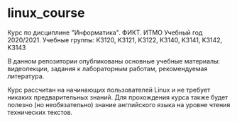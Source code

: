 # linux_course
Курс по дисциплине "Информатика". ФИКТ. ИТМО  Учебный год 2020/2021. Учебные группы: K3120, K3121, K3122, K3140, K3141, K3142, K3143

В данном репозитории опубликованы основные учебные материалы: видеолекции, задания к лабораторным работам, рекомендуемая литература.

Курс рассчитан на начинающих пользователей Linux и не требует никаких предварительных знаний. Для прохождения курса также будет полезно (но необязательно) знание английского языка на уровне чтения технических текстов.
